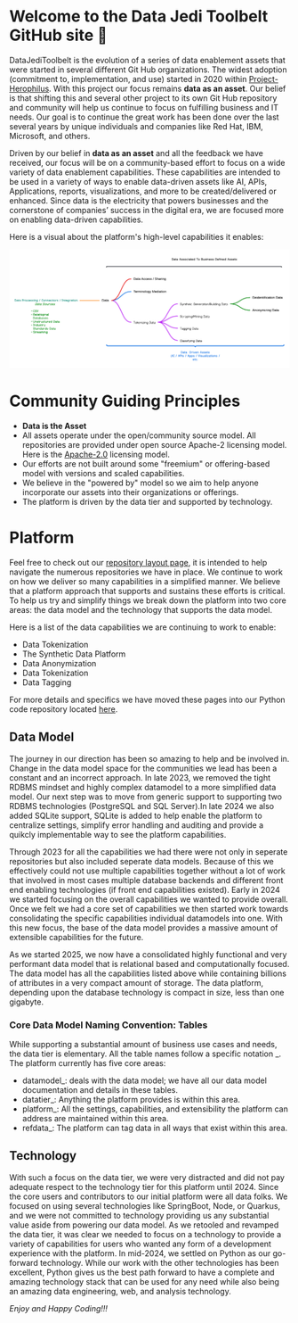 # Welcome to the Data Jedi Toolbelt GitHub site 👋
DataJediToolbelt is the evolution of a series of data enablement assets that were started in several different Git Hub organizations. The 
widest adoption (commitment to, implementation, and use) started in 2020 within [Project-Herophilus](https://github.com/Project-Herophilus/). 
With this project our focus remains <b>data as an asset</b>. Our belief is that shifting this 
and several other project to its own Git Hub repository and community will help 
us continue to focus on fulfilling business and IT needs. Our goal is to continue 
the great work has been done over the last several years by unique individuals 
and companies like Red Hat, IBM, Microsoft, and others.

Driven by our belief in <b>data as an asset</b> and all the feedback we have received, our focus will be on a community-based effort to focus on a wide 
variety of data enablement capabilities. These capabilities are intended to be used in a variety of ways to enable data-driven assets like AI, APIs, Applications, 
reports, visualizations, and more to be created/delivered or enhanced. Since data is the electricity that powers businesses and the cornerstone of companies’ 
success in the digital era, we are focused more on enabling data-driven capabilities.

Here is a visual about the platform's high-level capabilities it enables:

![Capabilities](Data-Jedi-Toolbelt.png)

# Community Guiding Principles

* <b> Data is the Asset </b>
* All assets operate under the open/community source model. All repositories are provided under open source
  Apache-2 licensing model. Here is the <a href="https://opensource.org/licenses/Apache-2.0" target="_blank">Apache-2.0</a> licensing
  model.
* Our efforts are not built around some "freemium" or offering-based model with versions and scaled capabilities.
* We believe in the "powered by" model so we aim to help anyone incorporate our assets into their organizations or offerings.
* The platform is driven by the data tier and supported by technology.

# Platform
Feel free to check out our [repository layout page](https://github.com/DataJediToolbelt/.github/blob/main/profile/RepositoryLayout.md), it
is intended to help navigate the numerous repositories we have in place. We continue to work
on how we deliver so many capabilities in a simplified manner. We believe that a platform 
approach that supports and sustains these efforts is critical.  To help us try and simplify 
things we break down the platform into two core areas: the data model and the 
technology that supports the data model. 

Here is a list of the data capabilities we are continuing to work to enable:

+ Data Tokenization
+ The Synthetic Data Platform
+ Data Anonymization
+ Data Tokenization
+ Data Tagging

For more details and specifics we have moved these pages into our Python code repository located
[here](https://github.com/DataJediToolbelt/Code-Platform).

## Data Model
The journey in our direction has been so amazing to help and be involved in. Change in the 
data model space for the communities we lead has been a constant and an incorrect approach.
In late 2023, we removed the tight RDBMS mindset and highly complex datamodel 
to a more simplified data model. Our next step was to move from generic support 
to supporting two RDBMS technologies (PostgreSQL and SQL Server).In late 2024 we also
added SQLite support, SQLite is added to help enable the platform to centralize settings,
simplify error handling and auditing and provide a quikcly implementable way to see the platform
capabilities.

Through 2023 for all the capabilities we had there were not only in seperate repositories but also
included seperate data models. Because of this we effectively could not use multiple 
capabilities together without a lot of work that involved in most cases multiple database 
backends and different front end enabling technologies (if front end capabilities existed). 
Early in 2024 we started focusing on the overall capabilities we wanted to provide overall. 
Once we felt we had a core set of capabilities we then started work towards consolidating 
the specific capabilities individual datamodels into one. With this new focus, the base of 
the data model provides a massive amount of extensible capabilities for the future.

As we started 2025, we now have a consolidated highly functional and very performant data 
model that is relational based and computationally focused. The data model has all the 
capabilities listed above while containing billions of attributes in a very compact amount of 
storage. The data platform, depending upon the database technology is compact in size, less
than one gigabyte. 

### Core Data Model Naming Convention: Tables
While supporting a substantial amount of business use cases and needs, the data tier is elementary.
All the table names follow a specific notation <core area>_<capability>. The platform currently 
has five core areas:
- datamodel_<capability>: deals with the data model; we have all our data model documentation and details in these tables.
- datatier_<capability>: Anything the platform provides is within this area.
- platform_<capability>: All the settings, capabilities, and extensibility the platform can address are maintained within this area.
- refdata_<capability>: The platform can tag data in all ways that exist within this area.

## Technology
With such a focus on the data tier, we were very distracted and did not pay adequate respect to the technology tier for this 
platform until 2024. Since the core users and contributors to our initial platform were 
all data folks. We focused on using several technologies like SpringBoot, Node, or Quarkus, and we were not committed to 
technology providing us any substantial value aside from powering our data model. As we retooled and revamped the data tier, 
it was clear we needed to focus on a technology to provide a variety of capabilities for 
users who wanted any form of a development experience with the platform. In mid-2024, we 
settled on Python as our go-forward technology. While our work with the other technologies has been excellent, Python 
gives us the best path forward to have a complete and amazing technology stack that can 
be used for any need while also being an amazing data engineering, web, and analysis technology.

*Enjoy and Happy Coding!!!*

<!--

**Here are some ideas to get you started:**

🙋‍♀️ A short introduction - what is your organization all about?
🌈 Contribution guidelines - how can the community get involved?
👩‍💻 Useful resources - where can the community find your docs? Is there anything else the community should know?
🍿 Fun facts - what does your team eat for breakfast?
🧙 Remember, you can do mighty things with the power of [Markdown](https://docs.github.com/github/writing-on-github/getting-started-with-writing-and-formatting-on-github/basic-writing-and-formatting-syntax)
-->
